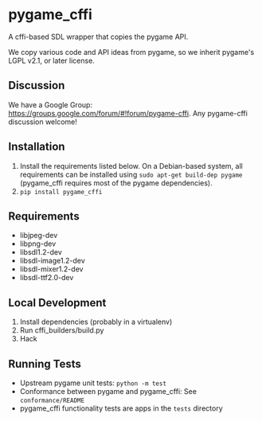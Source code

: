 # pygame_cffi

A cffi-based SDL wrapper that copies the pygame API.

We copy various code and API ideas from pygame, so we inherit pygame's
LGPL v2.1, or later license.

## Discussion

We have a Google Group: https://groups.google.com/forum/#!forum/pygame-cffi.
Any pygame-cffi discussion welcome!

## Installation

1. Install the requirements listed below. On a Debian-based system, all
   requirements can be installed using `sudo apt-get build-dep pygame`
   (pygame_cffi requires most of the pygame dependencies).
2. `pip install pygame_cffi`

## Requirements

* libjpeg-dev
* libpng-dev
* libsdl1.2-dev
* libsdl-image1.2-dev
* libsdl-mixer1.2-dev
* libsdl-ttf2.0-dev

## Local Development

1. Install dependencies (probably in a virtualenv)
2. Run cffi_builders/build.py
3. Hack

## Running Tests

* Upstream pygame unit tests: `python -m test`
* Conformance between pygame and pygame_cffi: See `conformance/README`
* pygame_cffi functionality tests are apps in the `tests` directory
